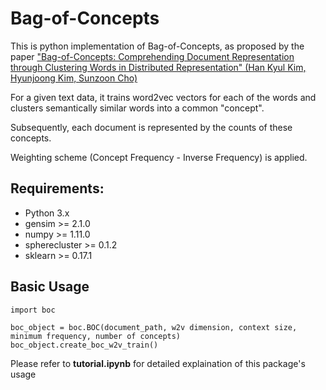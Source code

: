 # Bag-of-Concepts

This is python implementation of Bag-of-Concepts, as proposed by the paper ["Bag-of-Concepts: Comprehending Document Representation through Clustering Words in Distributed Representation" (Han Kyul Kim, Hyunjoong Kim, Sunzoon Cho)](https://www.sciencedirect.com/science/article/pii/S0925231217308962)

For a given text data, it trains word2vec vectors for each of the words and clusters semantically similar words into a common "concept".

Subsequently, each document is represented by the counts of these concepts. 

Weighting scheme (Concept Frequency - Inverse Frequency) is applied.

## Requirements:

- Python 3.x
- gensim >= 2.1.0
- numpy >= 1.11.0
- spherecluster >= 0.1.2
- sklearn >= 0.17.1

## Basic Usage
```
import boc

boc_object = boc.BOC(document_path, w2v dimension, context size, minimum frequency, number of concepts)
boc_object.create_boc_w2v_train()
```


Please refer to **tutorial.ipynb** for detailed explaination of this package's usage
